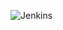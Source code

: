 ![Jenkins](https://encrypted-tbn0.gstatic.com/images?q=tbn:ANd9GcQfLXlgIekmC7g8xU6I0sZ5wEGHfko1YG4GG7O1DoJEloAXF7nAcmfd4Q8JTv6LqPRrOA&usqp=CAU)
